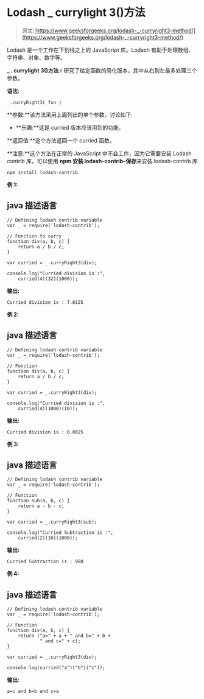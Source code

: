 # Lodash _ currylight 3()方法

> 原文:[https://www.geeksforgeeks.org/lodash-_-curryright3-method/](https://www.geeksforgeeks.org/lodash-_-curryright3-method/)

Lodash 是一个工作在下划线之上的 JavaScript 库。Lodash 有助于处理数组、字符串、对象、数字等。

**_ . currylight 3()方法** r 研究了给定函数的简化版本，其中从右到左最多处理三个参数。

**语法:**

```
_.curryRight3( fun )

```

**参数:**该方法采用上面列出的单个参数，讨论如下:

*   **乐趣:**这是 curried 版本应该用到的功能。

**返回值:**这个方法返回一个 curried 函数。

**注意:**这个方法在正常的 JavaScript 中不会工作，因为它需要安装 Lodash contrib 库。可以使用 **npm 安装 lodash-contrib–保存**来安装 lodash-contrib 库

```
npm install lodash-contrib

```

**例 1:**

## java 描述语言

```
// Defining lodash contrib variable
var _ = require('lodash-contrib'); 

// Function to curry
function div(a, b, c) {
    return a / b / c;
}

var curried = _.curryRight3(div);

console.log("Curried division is :",
    curried(4)(32)(1000));
```

**输出:**

```
Curried division is : 7.8125

```

**例 2:**

## java 描述语言

```
// Defining lodash contrib variable
var _ = require('lodash-contrib'); 

// Function
function div(a, b, c) {
    return a / b / c;
}

var curried = _.curryRight3(div);

console.log("Curried division is :",
    curried(4)(1000)(10));
```

**输出:**

```
Curried division is : 0.0025

```

**例 3:**

## java 描述语言

```
// Defining lodash contrib variable
var _ = require('lodash-contrib'); 

// Function
function sub(a, b, c) {
    return a - b - c;
}

var curried = _.curryRight3(sub);

console.log("Curried Subtraction is :",
    curried(2)(10)(1000));
```

**输出:**

```
Curried Subtraction is : 988

```

**例 4:**

## java 描述语言

```
// Defining lodash contrib variable
var _ = require('lodash-contrib'); 

// Function
function div(a, b, c) {
    return ("a=" + a + " and b=" + b +
            " and c=" + c);
}

var curried = _.curryRight3(div);

console.log(curried("a")("b")("c"));
```

**输出:**

```
a=c and b=b and c=a

```